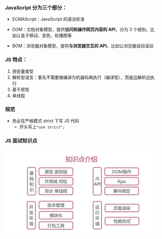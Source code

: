 ### JavaScript 分为三个部分：

- ECMAScript：JavaScript 的语法标准

- DOM：文档对象模型，提供**访问和操作网页内容的 API**，分为 3 个级别。比如让盒子移动、变色、轮播图等

- BOM：浏览器对象模型，提供**与浏览器交互的 API**。比如让浏览器自动滚动

### JS 特点：

1. 弱变量类型
2. 解析型语言：事先不需要被编译为机器码再执行（编译型），而是边解析边执行
3. 基于原型
4. 单线程

### 规范

- 务必在严格模式 strict 下写 JS 代码
  - 开头写上`"use strict";`

### JS 面试知识点

![JS面试知识点](images/JavaScript面试知识点.jpg)
